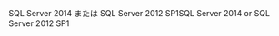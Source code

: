 <span data-ttu-id="f87ca-101">SQL Server 2014 または SQL Server 2012 SP1</span><span class="sxs-lookup"><span data-stu-id="f87ca-101">SQL Server 2014 or SQL Server 2012 SP1</span></span>